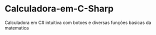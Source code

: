 # Calculadora-em-C-Sharp
Calculadora em C# intuitiva com botoes e diversas funções basicas da matematica
